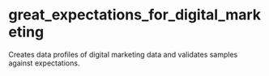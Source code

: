 # great_expectations_for_digital_marketing
Creates data profiles of digital marketing data and validates samples against expectations.
